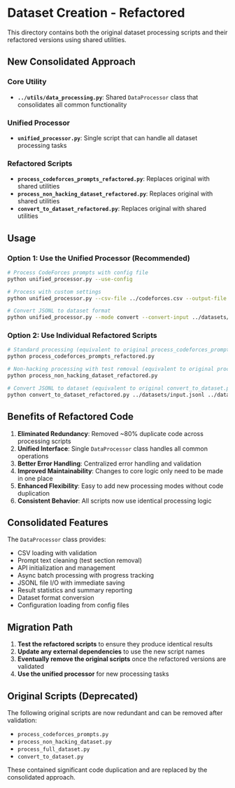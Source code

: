 # Dataset Creation - Refactored

This directory contains both the original dataset processing scripts and their refactored versions using shared utilities.

## New Consolidated Approach

### Core Utility
- **`../utils/data_processing.py`**: Shared `DataProcessor` class that consolidates all common functionality

### Unified Processor
- **`unified_processor.py`**: Single script that can handle all dataset processing tasks

### Refactored Scripts
- **`process_codeforces_prompts_refactored.py`**: Replaces original with shared utilities
- **`process_non_hacking_dataset_refactored.py`**: Replaces original with shared utilities  
- **`convert_to_dataset_refactored.py`**: Replaces original with shared utilities

## Usage

### Option 1: Use the Unified Processor (Recommended)

```bash
# Process CodeForces prompts with config file
python unified_processor.py --use-config

# Process with custom settings
python unified_processor.py --csv-file ../codeforces.csv --output-file ../datasets/custom_output.jsonl --remove-tests

# Convert JSONL to dataset format
python unified_processor.py --mode convert --convert-input ../datasets/claude_completions.jsonl --convert-output ../datasets/final_dataset.json
```

### Option 2: Use Individual Refactored Scripts

```bash
# Standard processing (equivalent to original process_codeforces_prompts.py)
python process_codeforces_prompts_refactored.py

# Non-hacking processing with test removal (equivalent to original process_non_hacking_dataset.py)
python process_non_hacking_dataset_refactored.py

# Convert JSONL to dataset (equivalent to original convert_to_dataset.py)
python convert_to_dataset_refactored.py ../datasets/input.jsonl ../datasets/output.json
```

## Benefits of Refactored Code

1. **Eliminated Redundancy**: Removed ~80% duplicate code across processing scripts
2. **Unified Interface**: Single `DataProcessor` class handles all common operations
3. **Better Error Handling**: Centralized error handling and validation
4. **Improved Maintainability**: Changes to core logic only need to be made in one place
5. **Enhanced Flexibility**: Easy to add new processing modes without code duplication
6. **Consistent Behavior**: All scripts now use identical processing logic

## Consolidated Features

The `DataProcessor` class provides:
- CSV loading with validation
- Prompt text cleaning (test section removal)
- API initialization and management
- Async batch processing with progress tracking
- JSONL file I/O with immediate saving
- Result statistics and summary reporting
- Dataset format conversion
- Configuration loading from config files

## Migration Path

1. **Test the refactored scripts** to ensure they produce identical results
2. **Update any external dependencies** to use the new script names
3. **Eventually remove the original scripts** once the refactored versions are validated
4. **Use the unified processor** for new processing tasks

## Original Scripts (Deprecated)

The following original scripts are now redundant and can be removed after validation:
- `process_codeforces_prompts.py` 
- `process_non_hacking_dataset.py`
- `process_full_dataset.py`
- `convert_to_dataset.py`

These contained significant code duplication and are replaced by the consolidated approach.